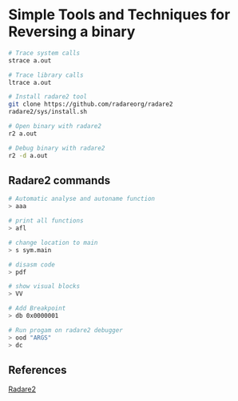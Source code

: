# Simple Tools and Techniques for Reversing a binary

```bash
# Trace system calls
strace a.out

# Trace library calls
ltrace a.out

# Install radare2 tool
git clone https://github.com/radareorg/radare2
radare2/sys/install.sh

# Open binary with radare2
r2 a.out

# Debug binary with radare2
r2 -d a.out
```

## Radare2 commands

```bash
# Automatic analyse and autoname function
> aaa

# print all functions
> afl

# change location to main
> s sym.main

# disasm code
> pdf

# show visual blocks
> VV

# Add Breakpoint
> db 0x0000001

# Run progam on radare2 debugger
> ood "ARGS"
> dc
```

## References

[Radare2](https://github.com/radareorg/radare2)